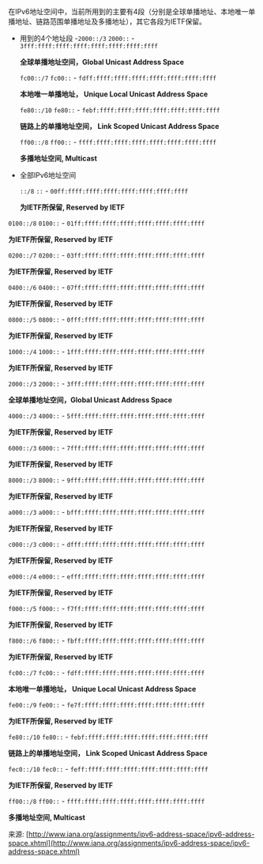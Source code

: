 在IPv6地址空间中，当前所用到的主要有4段（分别是全球单播地址、本地唯一单播地址、链路范围单播地址及多播地址），其它各段为IETF保留。

+ 用到的4个地址段
    -`2000::/3`
    `2000::` - `3fff:ffff:ffff:ffff:ffff:ffff:ffff:ffff`

    **全球单播地址空间，Global Unicast Address Space**

    `fc00::/7`
    `fc00::` - `fdff:ffff:ffff:ffff:ffff:ffff:ffff:ffff`

    **本地唯一单播地址， Unique Local Unicast Address Space**


    `fe80::/10`
    `fe80::` - `febf:ffff:ffff:ffff:ffff:ffff:ffff:ffff`

    **链路上的单播地址空间， Link Scoped Unicast Address Space**

    `ff00::/8`
    `ff00::` - `ffff:ffff:ffff:ffff:ffff:ffff:ffff:ffff`

    **多播地址空间, Multicast**

+ 全部IPv6地址空间

    `::/8`
    `::` - `00ff:ffff:ffff:ffff:ffff:ffff:ffff:ffff`

    **为IETF所保留, Reserved by IETF**


`0100::/8`
`0100::` - `01ff:ffff:ffff:ffff:ffff:ffff:ffff:ffff`

**为IETF所保留, Reserved by IETF**


`0200::/7`
`0200::` - `03ff:ffff:ffff:ffff:ffff:ffff:ffff:ffff`

**为IETF所保留, Reserved by IETF**


`0400::/6`
`0400::` - `07ff:ffff:ffff:ffff:ffff:ffff:ffff:ffff`

**为IETF所保留, Reserved by IETF**


`0800::/5`
`0800::` - `0fff:ffff:ffff:ffff:ffff:ffff:ffff:ffff`

**为IETF所保留, Reserved by IETF**


`1000::/4`
`1000::` - `1fff:ffff:ffff:ffff:ffff:ffff:ffff:ffff`

**为IETF所保留, Reserved by IETF**

`2000::/3`
`2000::` - `3fff:ffff:ffff:ffff:ffff:ffff:ffff:ffff`

**全球单播地址空间，Global Unicast Address Space**

`4000::/3`
`4000::` - `5fff:ffff:ffff:ffff:ffff:ffff:ffff:ffff`

**为IETF所保留, Reserved by IETF**


`6000::/3`
`6000::` - `7fff:ffff:ffff:ffff:ffff:ffff:ffff:ffff`

**为IETF所保留, Reserved by IETF**


`8000::/3`
`8000::` - `9fff:ffff:ffff:ffff:ffff:ffff:ffff:ffff`

**为IETF所保留, Reserved by IETF**


`a000::/3`
`a000::` - `bfff:ffff:ffff:ffff:ffff:ffff:ffff:ffff`

**为IETF所保留, Reserved by IETF**


`c000::/3`
`c000::` - `dfff:ffff:ffff:ffff:ffff:ffff:ffff:ffff`

**为IETF所保留, Reserved by IETF**


`e000::/4`
`e000::` - `efff:ffff:ffff:ffff:ffff:ffff:ffff:ffff`

**为IETF所保留, Reserved by IETF**


`f000::/5`
`f000::` - `f7ff:ffff:ffff:ffff:ffff:ffff:ffff:ffff`

**为IETF所保留, Reserved by IETF**


`f800::/6`
`f800::` - `fbff:ffff:ffff:ffff:ffff:ffff:ffff:ffff`

**为IETF所保留, Reserved by IETF**


`fc00::/7`
`fc00::` - `fdff:ffff:ffff:ffff:ffff:ffff:ffff:ffff`

**本地唯一单播地址， Unique Local Unicast Address Space**

`fe00::/9`
`fe00::` - `fe7f:ffff:ffff:ffff:ffff:ffff:ffff:ffff`

**为IETF所保留, Reserved by IETF**


`fe80::/10`
`fe80::` - `febf:ffff:ffff:ffff:ffff:ffff:ffff:ffff`

**链路上的单播地址空间， Link Scoped Unicast Address Space**

`fec0::/10`
`fec0::` - `feff:ffff:ffff:ffff:ffff:ffff:ffff:ffff`

**为IETF所保留, Reserved by IETF**


`ff00::/8`
`ff00::` - `ffff:ffff:ffff:ffff:ffff:ffff:ffff:ffff`

**多播地址空间, Multicast**

来源: [http://www.iana.org/assignments/ipv6-address-space/ipv6-address-space.xhtml](http://www.iana.org/assignments/ipv6-address-space/ipv6-address-space.xhtml)
